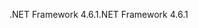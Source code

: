 <span data-ttu-id="bd7a6-101">.NET Framework 4.6.1</span><span class="sxs-lookup"><span data-stu-id="bd7a6-101">.NET Framework 4.6.1</span></span>
